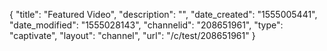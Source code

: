 {
    "title": "Featured Video",
    "description": "",
    "date_created": "1555005441",
    "date_modified": "1555028143",
    "channelid": "208651961",
    "type": "captivate",
    "layout": "channel",
    "url": "\/c\/test\/208651961"
}